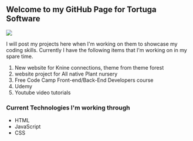 ## Welcome to my GitHub Page for Tortuga Software 

   ![](https://us-cdn3.123rf.com/168nwm/chisnikov/chisnikov1308/chisnikov130800004/-turtle-silhouette-on-white-background.jpg)

I will post my projects here when I'm working on them to showcase my coding skills. Currently I have the following items that I'm working on in my spare time.
1. New website for Knine connections, theme from theme forest
2. website project for All native Plant nursery 
3. Free Code Camp Front-end/Back-End Developers course
4. Udemy
5. Youtube video tutorials

### Current Technologies I'm working through
- HTML
- JavaScript
- CSS


